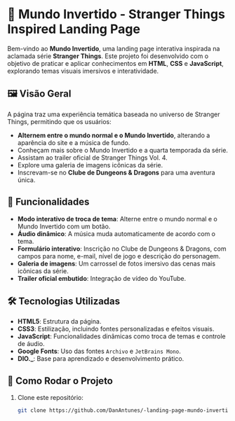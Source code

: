 # 🌌 Mundo Invertido - Stranger Things Inspired Landing Page

Bem-vindo ao **Mundo Invertido**, uma landing page interativa inspirada na aclamada série **Stranger Things**. Este projeto foi desenvolvido com o objetivo de praticar e aplicar conhecimentos em **HTML**, **CSS** e **JavaScript**, explorando temas visuais imersivos e interatividade.

## 🖼️ Visão Geral
A página traz uma experiência temática baseada no universo de Stranger Things, permitindo que os usuários:
- **Alternem entre o mundo normal e o Mundo Invertido**, alterando a aparência do site e a música de fundo.
- Conheçam mais sobre o Mundo Invertido e a quarta temporada da série.
- Assistam ao trailer oficial de Stranger Things Vol. 4.
- Explore uma galeria de imagens icônicas da série.
- Inscrevam-se no **Clube de Dungeons & Dragons** para uma aventura única.

## 🚀 Funcionalidades
- **Modo interativo de troca de tema**: Alterne entre o mundo normal e o Mundo Invertido com um botão.
- **Áudio dinâmico**: A música muda automaticamente de acordo com o tema.
- **Formulário interativo**: Inscrição no Clube de Dungeons & Dragons, com campos para nome, e-mail, nível de jogo e descrição do personagem.
- **Galeria de imagens**: Um carrossel de fotos imersivo das cenas mais icônicas da série.
- **Trailer oficial embutido**: Integração de vídeo do YouTube.

## 🛠️ Tecnologias Utilizadas
- **HTML5**: Estrutura da página.
- **CSS3**: Estilização, incluindo fontes personalizadas e efeitos visuais.
- **JavaScript**: Funcionalidades dinâmicas como troca de temas e controle de áudio.
- **Google Fonts**: Uso das fontes `Archivo` e `JetBrains Mono`.
- **DIO._**: Base para aprendizado e desenvolvimento prático.

## 🧾 Como Rodar o Projeto
1. Clone este repositório:
   ```bash
   git clone https://github.com/DanAntunes/-landing-page-mundo-invertido
